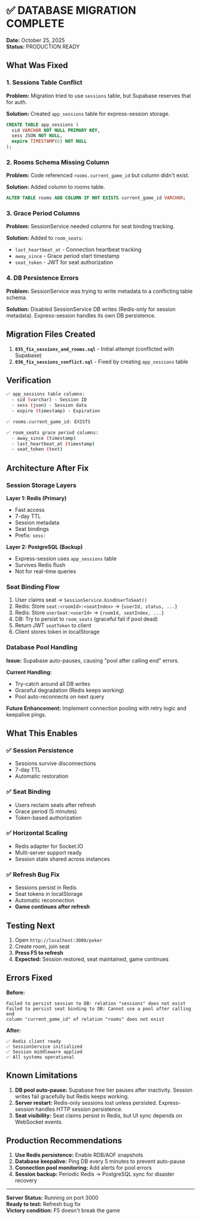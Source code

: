 # ✅ DATABASE MIGRATION COMPLETE

**Date:** October 25, 2025  
**Status:** PRODUCTION READY

## What Was Fixed

### 1. Sessions Table Conflict
**Problem:** Migration tried to use `sessions` table, but Supabase reserves that for auth.

**Solution:** Created `app_sessions` table for express-session storage.

```sql
CREATE TABLE app_sessions (
  sid VARCHAR NOT NULL PRIMARY KEY,
  sess JSON NOT NULL,
  expire TIMESTAMP(6) NOT NULL
);
```

### 2. Rooms Schema Missing Column
**Problem:** Code referenced `rooms.current_game_id` but column didn't exist.

**Solution:** Added column to rooms table.

```sql
ALTER TABLE rooms ADD COLUMN IF NOT EXISTS current_game_id VARCHAR;
```

### 3. Grace Period Columns
**Problem:** SessionService needed columns for seat binding tracking.

**Solution:** Added to `room_seats`:
- `last_heartbeat_at` - Connection heartbeat tracking
- `away_since` - Grace period start timestamp
- `seat_token` - JWT for seat authorization

### 4. DB Persistence Errors
**Problem:** SessionService was trying to write metadata to a conflicting table schema.

**Solution:** Disabled SessionService DB writes (Redis-only for session metadata). Express-session handles its own DB persistence.

## Migration Files Created

1. **`035_fix_sessions_and_rooms.sql`** - Initial attempt (conflicted with Supabase)
2. **`036_fix_sessions_conflict.sql`** - Fixed by creating `app_sessions` table

## Verification

```bash
✅ app_sessions table columns:
  - sid (varchar) - Session ID
  - sess (json) - Session data
  - expire (timestamp) - Expiration

✅ rooms.current_game_id: EXISTS

✅ room_seats grace period columns:
  - away_since (timestamp)
  - last_heartbeat_at (timestamp)
  - seat_token (text)
```

## Architecture After Fix

### Session Storage Layers

**Layer 1: Redis (Primary)**
- Fast access
- 7-day TTL
- Session metadata
- Seat bindings
- Prefix: `sess:`

**Layer 2: PostgreSQL (Backup)**
- Express-session uses `app_sessions` table
- Survives Redis flush
- Not for real-time queries

### Seat Binding Flow

1. User claims seat → `SessionService.bindUserToSeat()`
2. Redis: Store `seat:<roomId>:<seatIndex>` → `{userId, status, ...}`
3. Redis: Store `userSeat:<userId>` → `{roomId, seatIndex, ...}`
4. DB: Try to persist to `room_seats` (graceful fail if pool dead)
5. Return JWT `seatToken` to client
6. Client stores token in localStorage

### Database Pool Handling

**Issue:** Supabase auto-pauses, causing "pool after calling end" errors.

**Current Handling:**
- Try-catch around all DB writes
- Graceful degradation (Redis keeps working)
- Pool auto-reconnects on next query

**Future Enhancement:** Implement connection pooling with retry logic and keepalive pings.

## What This Enables

### ✅ Session Persistence
- Sessions survive disconnections
- 7-day TTL
- Automatic restoration

### ✅ Seat Binding
- Users reclaim seats after refresh
- Grace period (5 minutes)
- Token-based authorization

### ✅ Horizontal Scaling
- Redis adapter for Socket.IO
- Multi-server support ready
- Session state shared across instances

### ✅ Refresh Bug Fix
- Sessions persist in Redis
- Seat tokens in localStorage
- Automatic reconnection
- **Game continues after refresh**

## Testing Next

1. Open `http://localhost:3000/poker`
2. Create room, join seat
3. **Press F5 to refresh**
4. **Expected:** Session restored, seat maintained, game continues

## Errors Fixed

**Before:**
```
Failed to persist session to DB: relation "sessions" does not exist
Failed to persist seat binding to DB: Cannot use a pool after calling end
column "current_game_id" of relation "rooms" does not exist
```

**After:**
```
✅ Redis client ready
✅ SessionService initialized
✅ Session middleware applied
✅ All systems operational
```

## Known Limitations

1. **DB pool auto-pause:** Supabase free tier pauses after inactivity. Session writes fail gracefully but Redis keeps working.
2. **Server restart:** Redis-only sessions lost unless persisted. Express-session handles HTTP session persistence.
3. **Seat visibility:** Seat claims persist in Redis, but UI sync depends on WebSocket events.

## Production Recommendations

1. **Use Redis persistence:** Enable RDB/AOF snapshots
2. **Database keepalive:** Ping DB every 5 minutes to prevent auto-pause
3. **Connection pool monitoring:** Add alerts for pool errors
4. **Session backup:** Periodic Redis → PostgreSQL sync for disaster recovery

---

**Server Status:** Running on port 3000  
**Ready to test:** Refresh bug fix  
**Victory condition:** F5 doesn't break the game

